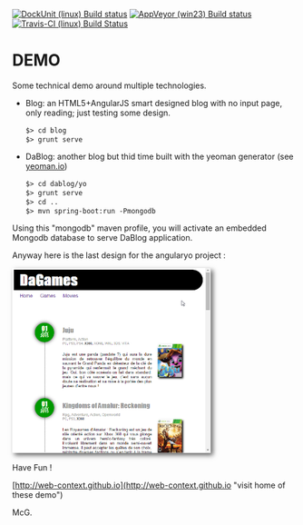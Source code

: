 [![DockUnit (linux) Build status](http://dockunit.io/svg/Web-Context/demo?master&1456922703149)](https://dockunit.io/projects/Web-Context/demo "DockUnit (linux) Build status")
[![AppVeyor (win23) Build status](https://ci.appveyor.com/api/projects/status/vxbccc1t9ceadhi9)](https://ci.appveyor.com/project/Web-Context/demo "AppVeyor (win23) Build status")
[![Travis-CI (linux) Build Status](https://travis-ci.org/Web-Context/demo.png?branch=master)](https://travis-ci.org/Web-Context/demo "Travis-CI (linux) Build Status")


DEMO
====


Some technical demo around multiple technologies.

- Blog: an HTML5+AngularJS smart designed blog with no input page, only reading; just testing some design.

      $> cd blog
      $> grunt serve

- DaBlog: another blog but thid time built with the yeoman generator (see [yeoman.io](http://yeoman.io "Visit the home of Sir Yeoman !"))

      $> cd dablog/yo
      $> grunt serve
      $> cd ..
      $> mvn spring-boot:run -Pmongodb

Using this "mongodb" maven profile, you will activate an embedded Mongodb database to serve DaBlog application.

Anyway here is the last design for the angularyo project :

<a href="./docs/images/posts_games_preview.png"><img title="First preview of Blog Design" src="./docs/images/posts_games_preview.png" style="width:350px; box-shadow:4px 4px 8px #666;"/></a>

Have Fun !


[http://web-context.github.io](http://web-context.github.io "visit home of these demo")

McG.
